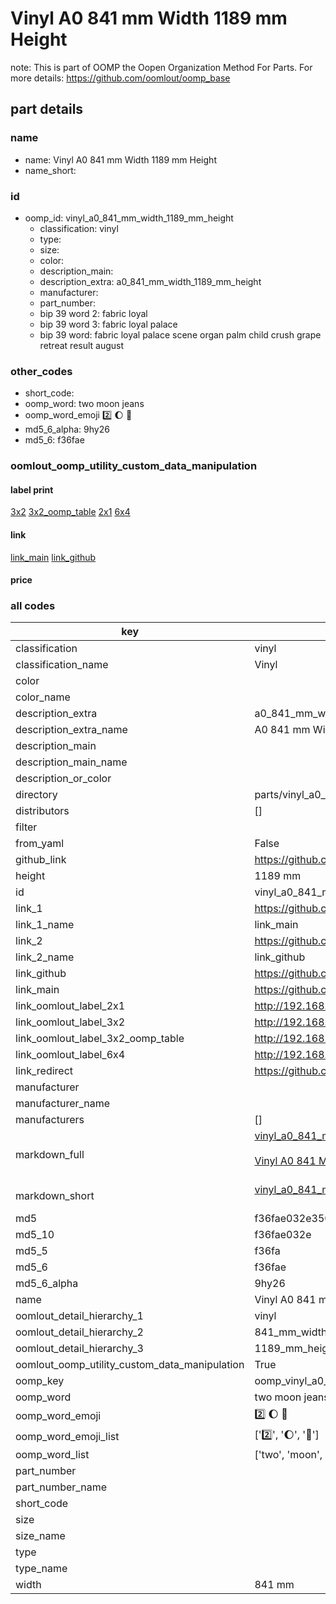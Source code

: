 # Vinyl A0 841 mm Width 1189 mm Height  

note: This is part of OOMP the Oopen Organization Method For Parts. For more details: https://github.com/oomlout/oomp_base

##  part details
  







### name
* name: Vinyl A0 841 mm Width 1189 mm Height
* name_short: 
### id
* oomp_id: vinyl_a0_841_mm_width_1189_mm_height
  * classification: vinyl
  * type: 
  * size: 
  * color: 
  * description_main: 
  * description_extra: a0_841_mm_width_1189_mm_height
  * manufacturer: 
  * part_number: 
  * bip 39 word 2: fabric loyal
  * bip 39 word 3: fabric loyal palace
  * bip 39 word: fabric loyal palace scene organ palm child crush grape retreat result august

### other_codes
* short_code: 
* oomp_word: two moon jeans
* oomp_word_emoji :two: :moon: :jeans:
* md5_6_alpha: 9hy26
* md5_6: f36fae






### oomlout_oomp_utility_custom_data_manipulation
#### label print
[3x2](http://192.168.1.245:1112/?label=oomp%209hy26)
[3x2_oomp_table](http://192.168.1.108:1112/?label=oomp%209hy26)
[2x1](http://192.168.1.242:1112/?label=oomp%209hy26)
[6x4](http://192.168.1.55:1112/?label=oomp%209hy26)    

#### link

[link_main](https://github.com/oomlout/oomlout_oomp_version_1_messy/tree/main/parts/vinyl_a0_841_mm_width_1189_mm_height) [link_github](https://github.com/oomlout/oomlout_oomp_version_1_messy/tree/main/parts/vinyl_a0_841_mm_width_1189_mm_height)                             

#### price







### all codes 
| key | value |  
| --- | --- |  
| classification | vinyl |  
| classification_name | Vinyl |  
| color |  |  
| color_name |  |  
| description_extra | a0_841_mm_width_1189_mm_height |  
| description_extra_name | A0 841 mm Width 1189 mm Height |  
| description_main |  |  
| description_main_name |  |  
| description_or_color |   |  
| directory | parts/vinyl_a0_841_mm_width_1189_mm_height |  
| distributors | [] |  
| filter |  |  
| from_yaml | False |  
| github_link | https://github.com/oomlout/oomlout_oomp_part_src/tree/main/parts/vinyl_a0_841_mm_width_1189_mm_height |  
| height | 1189 mm |  
| id | vinyl_a0_841_mm_width_1189_mm_height |  
| link_1 | https://github.com/oomlout/oomlout_oomp_version_1_messy/tree/main/parts/vinyl_a0_841_mm_width_1189_mm_height |  
| link_1_name | link_main |  
| link_2 | https://github.com/oomlout/oomlout_oomp_version_1_messy/tree/main/parts/vinyl_a0_841_mm_width_1189_mm_height |  
| link_2_name | link_github |  
| link_github | https://github.com/oomlout/oomlout_oomp_version_1_messy/tree/main/parts/vinyl_a0_841_mm_width_1189_mm_height |  
| link_main | https://github.com/oomlout/oomlout_oomp_version_1_messy/tree/main/parts/vinyl_a0_841_mm_width_1189_mm_height |  
| link_oomlout_label_2x1 | http://192.168.1.242:1112/?label=oomp%209hy26 |  
| link_oomlout_label_3x2 | http://192.168.1.245:1112/?label=oomp%209hy26 |  
| link_oomlout_label_3x2_oomp_table | http://192.168.1.108:1112/?label=oomp%209hy26 |  
| link_oomlout_label_6x4 | http://192.168.1.55:1112/?label=oomp%209hy26 |  
| link_redirect | https://github.com/oomlout/oomlout_oomp_version_1_messy/tree/main/parts/vinyl_a0_841_mm_width_1189_mm_height |  
| manufacturer |  |  
| manufacturer_name |  |  
| manufacturers | [] |  
| markdown_full | [vinyl_a0_841_mm_width_1189_mm_height](none)<br>[](none)<br>[Vinyl A0 841 Mm Width 1189 Mm Height](none)<br><br> |  
| markdown_short | [vinyl_a0_841_mm_width_1189_mm_height](none)<br><br> |  
| md5 | f36fae032e3504fe7d4e3c093e61228b |  
| md5_10 | f36fae032e |  
| md5_5 | f36fa |  
| md5_6 | f36fae |  
| md5_6_alpha | 9hy26 |  
| name | Vinyl A0 841 mm Width 1189 mm Height |  
| oomlout_detail_hierarchy_1 | vinyl |  
| oomlout_detail_hierarchy_2 | 841_mm_width |  
| oomlout_detail_hierarchy_3 | 1189_mm_height |  
| oomlout_oomp_utility_custom_data_manipulation | True |  
| oomp_key | oomp_vinyl_a0_841_mm_width_1189_mm_height |  
| oomp_word | two moon jeans |  
| oomp_word_emoji | :two: :moon: :jeans: |  
| oomp_word_emoji_list | [':two:', ':moon:', ':jeans:'] |  
| oomp_word_list | ['two', 'moon', 'jeans'] |  
| part_number |  |  
| part_number_name |  |  
| short_code |  |  
| size |  |  
| size_name |  |  
| type |  |  
| type_name |  |  
| width | 841 mm |  
